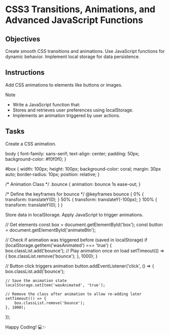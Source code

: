 # CSS3 Transitions, Animations, and Advanced JavaScript Functions

## Objectives

Create smooth CSS transitions and animations.
Use JavaScript functions for dynamic behavior.
Implement local storage for data persistence.

## Instructions
Add CSS animations to elements like buttons or images.

>[!NOTE]
> - Write a JavaScript function that:
> - Stores and retrieves user preferences using localStorage.
> - Implements an animation triggered by user actions.

## Tasks

Create a CSS animation.

body {
    font-family: sans-serif;
    text-align: center;
    padding: 50px;
    background-color: #f0f0f0;
}

#box {
    width: 100px;
    height: 100px;
    background-color: coral;
    margin: 30px auto;
    border-radius: 10px;
    position: relative;
}

/* Animation Class */
.bounce {
    animation: bounce 1s ease-out;
}

/* Define the keyframes for bounce */
@keyframes bounce {
    0%   { transform: translateY(0); }
    50%  { transform: translateY(-100px); }
    100% { transform: translateY(0); }
}

Store data in localStorage.
Apply JavaScript to trigger animations.

// Get elements
const box = document.getElementById('box');
const button = document.getElementById('animateBtn');

// Check if animation was triggered before (saved in localStorage)
if (localStorage.getItem('wasAnimated') === 'true') {
    box.classList.add('bounce'); // Play animation once on load
    setTimeout(() => {
        box.classList.remove('bounce');
    }, 1000);
}

// Button click triggers animation
button.addEventListener('click', () => {
    box.classList.add('bounce');

    // Save the animation state
    localStorage.setItem('wasAnimated', 'true');

    // Remove the class after animation to allow re-adding later
    setTimeout(() => {
        box.classList.remove('bounce');
    }, 1000);
});

Happy Coding! 💻✨
